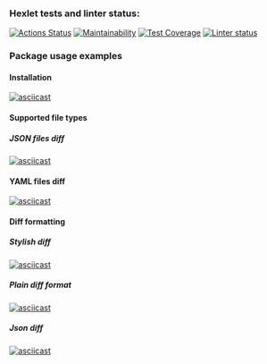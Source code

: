 ### Hexlet tests and linter status:

[![Actions Status](https://github.com/svntmr/python-project-lvl2/workflows/hexlet-check/badge.svg)](https://github.com/svntmr/python-project-lvl2/actions)
[![Maintainability](https://api.codeclimate.com/v1/badges/e1cb5fcf550b7456c0fd/maintainability)](https://codeclimate.com/github/svntmr/python-project-lvl2/maintainability)
[![Test Coverage](https://api.codeclimate.com/v1/badges/e1cb5fcf550b7456c0fd/test_coverage)](https://codeclimate.com/github/svntmr/python-project-lvl2/test_coverage)
[![Linter status](https://github.com/svntmr/python-project-lvl2/actions/workflows/make-lint.yml/badge.svg)](https://github.com/svntmr/python-project-lvl2/actions)

### Package usage examples

#### Installation

[![asciicast](https://asciinema.org/a/ui1oQLiK6bOb9jEJVkBRBopLZ.svg)](https://asciinema.org/a/ui1oQLiK6bOb9jEJVkBRBopLZ)

#### Supported file types

##### JSON files diff

[![asciicast](https://asciinema.org/a/HXdEbkC7QjxQibg3YV5Bk9EYM.svg)](https://asciinema.org/a/HXdEbkC7QjxQibg3YV5Bk9EYM)

#### YAML files diff

[![asciicast](https://asciinema.org/a/RSIa97s3EpO5Usr8F5QhWCUwB.svg)](https://asciinema.org/a/RSIa97s3EpO5Usr8F5QhWCUwB)

#### Diff formatting

##### Stylish diff

[![asciicast](https://asciinema.org/a/0XODuhxViqB4ObGrTfMyiZZuo.svg)](https://asciinema.org/a/0XODuhxViqB4ObGrTfMyiZZuo)

##### Plain diff format

[![asciicast](https://asciinema.org/a/T8CutcjkzZW46JHffP5trtvUV.svg)](https://asciinema.org/a/T8CutcjkzZW46JHffP5trtvUV)

##### Json diff

[![asciicast](https://asciinema.org/a/dBGQOaR1UQGYF3DOVHB8r6KLV.svg)](https://asciinema.org/a/dBGQOaR1UQGYF3DOVHB8r6KLV)
